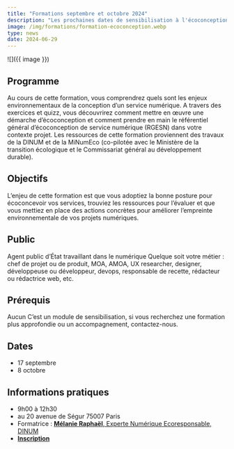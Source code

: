 ```yaml
---
title: "Formations septembre et octobre 2024"
description: "Les prochaines dates de sensibilisation à l'écoconception de services numériques"
image: /img/formations/formation-ecoconception.webp
type: news
date: 2024-06-29
---
```


![]({{ image }})

## Programme
Au cours de cette formation, vous comprendrez quels sont les enjeux environnementaux de la conception d’un service numérique.
A travers des exercices et quizz, vous découvrirez comment mettre en œuvre une démarche d’écoconception et comment prendre en main le référentiel général d’écoconception de service numérique (RGESN) dans votre contexte projet.
Les ressources de cette formation proviennent des travaux de la DINUM et de la MiNumEco (co-pilotée avec le Ministère de la transition écologique et le Commissariat général au développement durable).

## Objectifs
L’enjeu de cette formation est que vous adoptiez la bonne posture pour écoconcevoir vos services, trouviez les ressources pour l’évaluer et que vous mettiez en place des actions concrètes pour améliorer l’empreinte environnementale de vos projets numériques.

## Public
Agent public d’État travaillant dans le numérique
Quelque soit votre métier : chef de projet ou de produit, MOA, AMOA, UX researcher, designer, développeuse ou développeur, devops, responsable de recette, rédacteur ou rédactrice web, etc.

## Prérequis
Aucun
C’est un module de sensibilisation, si vous recherchez une formation plus approfondie ou un accompagnement, contactez-nous.

<div class="fr-highlight">

## Dates
* 17 septembre
* 8 octobre

## Informations pratiques
* 9h00 à 12h30
* au 20 avenue de Ségur 75007 Paris
* Formatrice : [**Mélanie Raphaël**, Experte Numérique Ecoresponsable, DINUM ](https://fr.linkedin.com/in/melanieraphael)
* [**Inscription** ](https://www.demarches-simplifiees.fr/commencer/inscription-formation-ecoconception-2024)
</div>